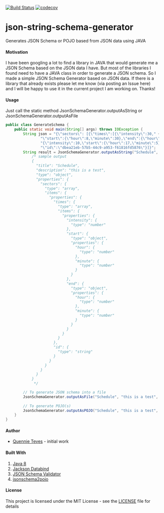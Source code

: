 [![Build Status](https://travis-ci.org/simplymequeeny/json-string-schema-generator.svg?branch=master)](https://travis-ci.org/simplymequeeny/json-string-schema-generator)
[![codecov](https://codecov.io/gh/simplymequeeny/json-string-schema-generator/branch/master/graph/badge.svg)](https://codecov.io/gh/simplymequeeny/json-string-schema-generator)

# json-string-schema-generator
Generates JSON Schema or POJO based from JSON data using JAVA

#### Motivation
I have been googling a lot to find a library in JAVA that would generate me a JSON Schema based on the JSON data I have.  But most of the libraries I found need to have a JAVA class in order to generate a JSON schema.  So I made a simple JSON Schema Generator based on JSON data.  If there is a library that already exists please let me know (via posting an Issue here)  and I will be happy to use it in the current project I am working on.  Thanks!

#### Usage
Just call the static method JsonSchemaGenerator.outputAsString or JsonSchemaGenerator.outputAsFile
```java
public class GenerateSchema {
    public static void main(String[] args) throws IOException {
        String json = "{\"sectors\": [{\"times\":[{\"intensity\":30," +
                "\"start\":{\"hour\":8,\"minute\":30},\"end\":{\"hour\":17,\"minute\":0}}," +
                "{\"intensity\":10,\"start\":{\"hour\":17,\"minute\":5},\"end\":{\"hour\":23,\"minute\":55}}]," +
                "\"id\":\"dbea21eb-57b5-44c9-a953-f61816fd5876\"}]}";
        String result = JsonSchemaGenerator.outputAsString("Schedule", "this is a test", json);
            /* sample output
            {
              "title": "Schedule",
              "description": "this is a test",
              "type": "object",
              "properties": {
                "sectors": {
                  "type": "array",
                  "items": {
                    "properties": {
                      "times": {
                        "type": "array",
                        "items": {
                          "properties": {
                            "intensity": {
                              "type": "number"
                            },
                            "start": {
                              "type": "object",
                              "properties": {
                                "hour": {
                                  "type": "number"
                                },
                                "minute": {
                                  "type": "number"
                                }
                              }
                            },
                            "end": {
                              "type": "object",
                              "properties": {
                                "hour": {
                                  "type": "number"
                                },
                                "minute": {
                                  "type": "number"
                                }
                              }
                            }
                          }
                        }
                      },
                      "id": {
                        "type": "string"
                      }
                    }
                  }
                }
              } 
            }
             */

        // To generate JSON schema into a file
        JsonSchemaGenerator.outputAsFile("Schedule", "this is a test", json, "output-schema.json");
        
        // To generate POJO(s)
        JsonSchemaGenerator.outputAsPOJO("Schedule", "this is a test", json, "com.example", "generated-sources");
    }
}
```
#### Author
* [Quennie Teves](https://github.com/simplymequeeny) - initial work

#### Built With
1. [Java 8](https://www.oracle.com/java/index.html)
1. [Jackson Databind](https://github.com/FasterXML/jackson-databind)
1. [JSON Schema Validator](https://github.com/everit-org/json-schema)
1. [jsonschema2pojo](http://www.jsonschema2pojo.org/)

#### License
This project is licensed under the MIT License - see the [LICENSE](/LICENSE) file for details

